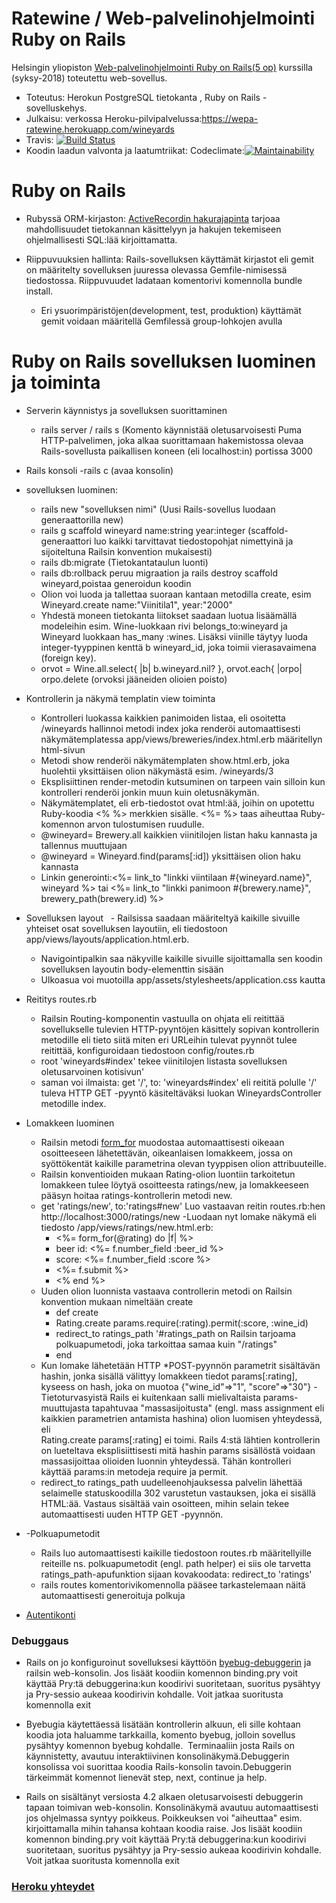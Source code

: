 # Ratewine / Web-palvelinohjelmointi Ruby on Rails

 Helsingin yliopiston [Web-palvelinohjelmointi Ruby on Rails(5 op)](https://github.com/mluukkai/WebPalvelinohjelmointi2018/blob/master/wadror.md) kurssilla (syksy-2018)  toteutettu web-sovellus. 
 - Toteutus: Herokun PostgreSQL tietokanta , Ruby on Rails -sovelluskehys.
 - Julkaisu: verkossa Heroku-pilvipalvelussa:https://wepa-ratewine.herokuapp.com/wineyards
 - Travis: [![Build Status](https://travis-ci.org/vsvala/ratewine.svg?branch=master)](https://travis-ci.org/vsvala/ratewine)
 - Koodin laadun valvonta ja laatumtriikat: Codeclimate:[![Maintainability](https://api.codeclimate.com/v1/badges/b70919286f2ca8dd8d12/maintainability)](https://codeclimate.com/github/vsvala/ratewine/maintainability)
 
 
 
# Ruby on Rails

- Rubyssä ORM-kirjaston: [ActiveRecordin  hakurajapinta](https://guides.rubyonrails.org/active_record_querying.html) tarjoaa mahdollisuudet tietokannan käsittelyyn ja hakujen tekemiseen ohjelmallisesti SQL:lää kirjoittamatta. 

- Riippuvuuksien hallinta: Rails-sovelluksen käyttämät kirjastot eli gemit on määritelty sovelluksen juuressa olevassa Gemfile-nimisessä tiedostossa. Riippuvuudet ladataan komentorivi komennolla bundle install.
   - Eri ysuorimpäristöjen(development, test, produktion) käyttämät gemit voidaan määritellä Gemfilessä group-lohkojen avulla


# Ruby on Rails sovelluksen luominen ja toiminta

 - Serverin käynnistys ja sovelluksen suorittaminen
   - rails server /  rails s  (Komento käynnistää oletusarvoisesti Puma HTTP-palvelimen, joka alkaa suorittamaan hakemistossa
   olevaa Rails-sovellusta paikallisen koneen (eli localhost:in) portissa 3000

- Rails konsoli
 -rails c  (avaa konsolin)

- sovelluksen luominen: 
     - rails new "sovelluksen nimi" (Uusi Rails-sovellus luodaan generaattorilla new)
     - rails g scaffold wineyard name:string year:integer (scaffold-generaattori luo kaikki tarvittavat tiedostopohjat
     nimettyinä ja sijoiteltuna Railsin konvention mukaisesti)
     - rails db:migrate (Tietokantataulun luonti) 
     - rails db:rollback peruu migraation ja rails destroy scaffold wineyard,poistaa generoidun koodin 
     - Olion voi luoda ja tallettaa suoraan kantaan metodilla create, esim Wineyard.create name:"Viinitila1", year:"2000"
     - Yhdestä moneen tietokanta liitokset saadaan luotua lisäämällä modeleihin esim. Wine-luokkaan rivi 
     belongs_to:wineyard ja Wineyard luokkaan has_many :wines. Lisäksi viinille täytyy luoda integer-tyyppinen kenttä b
     wineyard_id, joka toimii vierasavaimena (foreign key). 
     - orvot = Wine.all.select{ |b| b.wineyard.nil? }, orvot.each{ |orpo| orpo.delete (orvoksi jääneiden olioien poisto)
 
 - Kontrollerin ja näkymä templatin view toiminta 
     - Kontrolleri luokassa kaikkien panimoiden listaa, eli osoitetta /wineyards hallinnoi metodi index joka renderöi
     automaattisesti näkymätemplatessa app/views/breweries/index.html.erb määritellyn html-sivun
     - Metodi show renderöi näkymätemplaten show.html.erb, joka huolehtii yksittäisen olion näkymästä esim. /wineyards/3
     - Eksplisiittinen render-metodin kutsuminen on tarpeen vain silloin kun kontrolleri renderöi jonkin muun kuin
     oletusnäkymän.
     - Näkymätemplatet, eli erb-tiedostot ovat html:ää, joihin on upotettu Ruby-koodia <% %> merkkien sisälle. <%= %> taas
     aiheuttaa Ruby-komennon arvon tulostumisen ruudulle.
     - @wineyard= Brewery.all kaikkien viinitilojen listan haku kannasta ja tallennus muuttujaan
     - @wineyard = Wineyard.find(params[:id]) yksittäisen olion haku kannasta
     - Linkin generointi:<%= link_to "linkki viintilaan #{wineyard.name}", wineyard %> 
     tai <%= link_to "linkki panimoon #{brewery.name}", brewery_path(brewery.id) %>
     
 - Sovelluksen layout
   - Railsissa saadaan määriteltyä kaikille sivuille yhteiset osat sovelluksen layoutiin, eli tiedostoon
    app/views/layouts/application.html.erb. 
   - Navigointipalkin  saa näkyville kaikille sivuille sijoittamalla sen koodin sovelluksen layoutin body-elementtin sisään
   - Ulkoasua voi muotoilla app/assets/stylesheets/application.css  kautta
 
 
 - Reititys routes.rb
   - Railsin Routing-komponentin vastuulla on ohjata eli reitittää sovellukselle tulevien HTTP-pyyntöjen käsittely sopivan
   kontrollerin metodille eli tieto siitä miten eri URLeihin tulevat pyynnöt tulee reitittää, konfiguroidaan tiedostoon
   config/routes.rb
   - root 'wineyards#index' tekee viinitilojen listasta sovelluksen oletusarvoinen kotisivun' 
   - saman voi ilmaista: get '/', to: 'wineyards#index' eli reititä polulle '/' tuleva HTTP GET -pyyntö käsiteltäväksi luokan
   WineyardsController metodille index.
   
     
 - Lomakkeen luominen
    - Railsin metodi [form_for](http://guides.rubyonrails.org/form_helpers.html#dealing-with-model-objects)  muodostaa 
    automaattisesti oikeaan osoitteeseen lähetettävän, oikeanlaisen lomakkeem, jossa on syöttökentät kaikille parametrina
    olevan tyyppisen olion attribuuteille.
    - Railsin konventioiden mukaan Rating-olion luontiin tarkoitetun lomakkeen tulee löytyä osoitteesta ratings/new, ja
    lomakkeeseen pääsyn hoitaa ratings-kontrollerin metodi new.
    - get 'ratings/new', to:'ratings#new' Luo vastaavan reitin routes.rb:hen   http://localhost:3000/ratings/new
    -Luodaan nyt lomake näkymä eli tiedosto /app/views/ratings/new.html.erb:
       - <%= form_for(@rating) do |f| %>
       - beer id: <%= f.number_field :beer_id %>
       - score: <%= f.number_field :score %>
       - <%= f.submit %>
       - <% end %>
    - Uuden olion luonnista vastaava controllerin metodi on Railsin konvention mukaan nimeltään create
       - def create
       -   Rating.create params.require(:rating).permit(:score, :wine_id)
       -   redirect_to ratings_path '#ratings_path on Railsin tarjoama polkuapumetodi, joka tarkoittaa samaa kuin "/ratings"
       -  end
    - Kun lomake lähetetään HTTP *POST-pyynnön parametrit sisältävän hashin, jonka sisällä välittyy lomakkeen tiedot
    params[:rating], kyseess on hash, joka on muotoa {"wine_id"=>"1", "score"=>"30"}
    -Tietoturvasyistä Rails ei kuitenkaan salli mielivaltaista params-muuttujasta tapahtuvaa "massasijoitusta" 
    (engl. mass assignment eli kaikkien parametrien antamista hashina) olion luomisen yhteydessä, eli  
    Rating.create params[:rating] ei toimi. Rails 4:stä lähtien kontrollerin on lueteltava eksplisiittisesti mitä
    hashin params sisällöstä voidaan massasijoittaa olioiden luonnin yhteydessä. Tähän kontrolleri käyttää params:in
    metodeja require ja permit.
    - redirect_to ratings_path uudelleenohjauksessa palvelin lähettää selaimelle statuskoodilla 302 varustetun vastauksen,
    joka ei sisällä  HTML:ää. Vastaus sisältää vain osoitteen, mihin selain tekee automaattisesti uuden HTTP GET -pyynnön. 

- -Polkuapumetodit
  - Rails luo automaattisesti kaikille tiedostoon routes.rb määritellyille reiteille ns. polkuapumetodit (engl. path helper)
  ei siis ole tarvetta ratings_path-apufunktion sijaan kovakoodata:  redirect_to 'ratings'
  - rails routes komentorivikomennolla pääsee tarkastelemaan näitä automaattisesti generoituja polkuja
  

- [Autentikonti](https://github.com/vsvala/ratewine/blob/master/Dokumentaatio/Autentikointi.md)

### Debuggaus
- Rails on jo konfiguroinut sovelluksesi käyttöön [byebug-debuggerin](http://guides.rubyonrails.org/debugging_rails_applications.html#debugging-with-the-byebug-gem) ja railsin web-konsolin. 
Jos lisäät koodiin komennon binding.pry voit käyttää Pry:tä debuggerina:kun koodirivi suoritetaan, suoritus pysähtyy ja Pry-sessio aukeaa koodirivin kohdalle. Voit jatkaa suoritusta komennolla exit

- Byebugia käytettäessä lisätään kontrollerin alkuun, eli sille kohtaan koodia jota haluamme tarkkailla, komento byebug, jolloin sovellus pysähtyy komennon byebug kohdalle.  Terminaaliin josta Rails on käynnistetty, avautuu interaktiivinen konsolinäkymä.Debuggerin konsolissa voi  suorittaa koodia Rails-konsolin tavoin.Debuggerin tärkeimmät komennot lienevät step, next, continue ja help.

- Rails on sisältänyt versiosta 4.2 alkaen oletusarvoisesti debuggerin tapaan toimivan web-konsolin. Konsolinäkymä avautuu
automaattisesti jos ohjelmassa syntyy poikkeus. Poikkeuksen voi "aiheuttaa" esim. kirjoittamalla mihin tahansa kohtaan
koodia raise. Jos lisäät koodiin komennon binding.pry voit käyttää Pry:tä debuggerina:kun koodirivi suoritetaan, suoritus pysähtyy ja Pry-sessio aukeaa koodirivin kohdalle. Voit jatkaa suoritusta komennolla exit
    
 ### [Heroku yhteydet](https://github.com/vsvala/ratewine/blob/master/Dokumentaatio/Heroku%20yhteydet.md)
